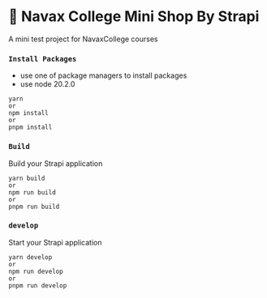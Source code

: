 # 🚀 Navax College Mini Shop By Strapi

A mini test project for NavaxCollege courses
### `Install Packages`
- use one of package managers to install packages
- use node 20.2.0
```
yarn
or
npm install
or
pnpm install
```

### `Build`

Build your Strapi application

```
yarn build
or
npm run build
or
pnpm run build
```

### `develop`

Start your Strapi application

```
yarn develop
or
npm run develop
or
pnpm run develop
```

